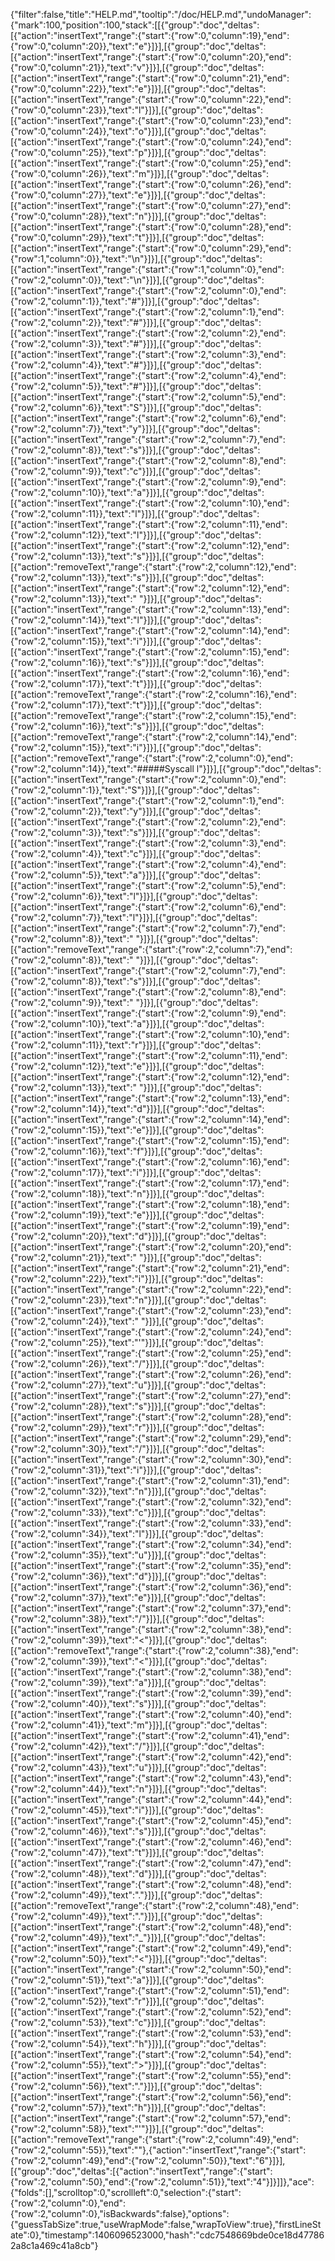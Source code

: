 {"filter":false,"title":"HELP.md","tooltip":"/doc/HELP.md","undoManager":{"mark":100,"position":100,"stack":[[{"group":"doc","deltas":[{"action":"insertText","range":{"start":{"row":0,"column":19},"end":{"row":0,"column":20}},"text":"e"}]}],[{"group":"doc","deltas":[{"action":"insertText","range":{"start":{"row":0,"column":20},"end":{"row":0,"column":21}},"text":"v"}]}],[{"group":"doc","deltas":[{"action":"insertText","range":{"start":{"row":0,"column":21},"end":{"row":0,"column":22}},"text":"e"}]}],[{"group":"doc","deltas":[{"action":"insertText","range":{"start":{"row":0,"column":22},"end":{"row":0,"column":23}},"text":"l"}]}],[{"group":"doc","deltas":[{"action":"insertText","range":{"start":{"row":0,"column":23},"end":{"row":0,"column":24}},"text":"o"}]}],[{"group":"doc","deltas":[{"action":"insertText","range":{"start":{"row":0,"column":24},"end":{"row":0,"column":25}},"text":"p"}]}],[{"group":"doc","deltas":[{"action":"insertText","range":{"start":{"row":0,"column":25},"end":{"row":0,"column":26}},"text":"m"}]}],[{"group":"doc","deltas":[{"action":"insertText","range":{"start":{"row":0,"column":26},"end":{"row":0,"column":27}},"text":"e"}]}],[{"group":"doc","deltas":[{"action":"insertText","range":{"start":{"row":0,"column":27},"end":{"row":0,"column":28}},"text":"n"}]}],[{"group":"doc","deltas":[{"action":"insertText","range":{"start":{"row":0,"column":28},"end":{"row":0,"column":29}},"text":"t"}]}],[{"group":"doc","deltas":[{"action":"insertText","range":{"start":{"row":0,"column":29},"end":{"row":1,"column":0}},"text":"\n"}]}],[{"group":"doc","deltas":[{"action":"insertText","range":{"start":{"row":1,"column":0},"end":{"row":2,"column":0}},"text":"\n"}]}],[{"group":"doc","deltas":[{"action":"insertText","range":{"start":{"row":2,"column":0},"end":{"row":2,"column":1}},"text":"#"}]}],[{"group":"doc","deltas":[{"action":"insertText","range":{"start":{"row":2,"column":1},"end":{"row":2,"column":2}},"text":"#"}]}],[{"group":"doc","deltas":[{"action":"insertText","range":{"start":{"row":2,"column":2},"end":{"row":2,"column":3}},"text":"#"}]}],[{"group":"doc","deltas":[{"action":"insertText","range":{"start":{"row":2,"column":3},"end":{"row":2,"column":4}},"text":"#"}]}],[{"group":"doc","deltas":[{"action":"insertText","range":{"start":{"row":2,"column":4},"end":{"row":2,"column":5}},"text":"#"}]}],[{"group":"doc","deltas":[{"action":"insertText","range":{"start":{"row":2,"column":5},"end":{"row":2,"column":6}},"text":"S"}]}],[{"group":"doc","deltas":[{"action":"insertText","range":{"start":{"row":2,"column":6},"end":{"row":2,"column":7}},"text":"y"}]}],[{"group":"doc","deltas":[{"action":"insertText","range":{"start":{"row":2,"column":7},"end":{"row":2,"column":8}},"text":"s"}]}],[{"group":"doc","deltas":[{"action":"insertText","range":{"start":{"row":2,"column":8},"end":{"row":2,"column":9}},"text":"c"}]}],[{"group":"doc","deltas":[{"action":"insertText","range":{"start":{"row":2,"column":9},"end":{"row":2,"column":10}},"text":"a"}]}],[{"group":"doc","deltas":[{"action":"insertText","range":{"start":{"row":2,"column":10},"end":{"row":2,"column":11}},"text":"l"}]}],[{"group":"doc","deltas":[{"action":"insertText","range":{"start":{"row":2,"column":11},"end":{"row":2,"column":12}},"text":"l"}]}],[{"group":"doc","deltas":[{"action":"insertText","range":{"start":{"row":2,"column":12},"end":{"row":2,"column":13}},"text":"s"}]}],[{"group":"doc","deltas":[{"action":"removeText","range":{"start":{"row":2,"column":12},"end":{"row":2,"column":13}},"text":"s"}]}],[{"group":"doc","deltas":[{"action":"insertText","range":{"start":{"row":2,"column":12},"end":{"row":2,"column":13}},"text":" "}]}],[{"group":"doc","deltas":[{"action":"insertText","range":{"start":{"row":2,"column":13},"end":{"row":2,"column":14}},"text":"l"}]}],[{"group":"doc","deltas":[{"action":"insertText","range":{"start":{"row":2,"column":14},"end":{"row":2,"column":15}},"text":"i"}]}],[{"group":"doc","deltas":[{"action":"insertText","range":{"start":{"row":2,"column":15},"end":{"row":2,"column":16}},"text":"s"}]}],[{"group":"doc","deltas":[{"action":"insertText","range":{"start":{"row":2,"column":16},"end":{"row":2,"column":17}},"text":"t"}]}],[{"group":"doc","deltas":[{"action":"removeText","range":{"start":{"row":2,"column":16},"end":{"row":2,"column":17}},"text":"t"}]}],[{"group":"doc","deltas":[{"action":"removeText","range":{"start":{"row":2,"column":15},"end":{"row":2,"column":16}},"text":"s"}]}],[{"group":"doc","deltas":[{"action":"removeText","range":{"start":{"row":2,"column":14},"end":{"row":2,"column":15}},"text":"i"}]}],[{"group":"doc","deltas":[{"action":"removeText","range":{"start":{"row":2,"column":0},"end":{"row":2,"column":14}},"text":"#####Syscall l"}]}],[{"group":"doc","deltas":[{"action":"insertText","range":{"start":{"row":2,"column":0},"end":{"row":2,"column":1}},"text":"S"}]}],[{"group":"doc","deltas":[{"action":"insertText","range":{"start":{"row":2,"column":1},"end":{"row":2,"column":2}},"text":"y"}]}],[{"group":"doc","deltas":[{"action":"insertText","range":{"start":{"row":2,"column":2},"end":{"row":2,"column":3}},"text":"s"}]}],[{"group":"doc","deltas":[{"action":"insertText","range":{"start":{"row":2,"column":3},"end":{"row":2,"column":4}},"text":"c"}]}],[{"group":"doc","deltas":[{"action":"insertText","range":{"start":{"row":2,"column":4},"end":{"row":2,"column":5}},"text":"a"}]}],[{"group":"doc","deltas":[{"action":"insertText","range":{"start":{"row":2,"column":5},"end":{"row":2,"column":6}},"text":"l"}]}],[{"group":"doc","deltas":[{"action":"insertText","range":{"start":{"row":2,"column":6},"end":{"row":2,"column":7}},"text":"l"}]}],[{"group":"doc","deltas":[{"action":"insertText","range":{"start":{"row":2,"column":7},"end":{"row":2,"column":8}},"text":" "}]}],[{"group":"doc","deltas":[{"action":"removeText","range":{"start":{"row":2,"column":7},"end":{"row":2,"column":8}},"text":" "}]}],[{"group":"doc","deltas":[{"action":"insertText","range":{"start":{"row":2,"column":7},"end":{"row":2,"column":8}},"text":"s"}]}],[{"group":"doc","deltas":[{"action":"insertText","range":{"start":{"row":2,"column":8},"end":{"row":2,"column":9}},"text":" "}]}],[{"group":"doc","deltas":[{"action":"insertText","range":{"start":{"row":2,"column":9},"end":{"row":2,"column":10}},"text":"a"}]}],[{"group":"doc","deltas":[{"action":"insertText","range":{"start":{"row":2,"column":10},"end":{"row":2,"column":11}},"text":"r"}]}],[{"group":"doc","deltas":[{"action":"insertText","range":{"start":{"row":2,"column":11},"end":{"row":2,"column":12}},"text":"e"}]}],[{"group":"doc","deltas":[{"action":"insertText","range":{"start":{"row":2,"column":12},"end":{"row":2,"column":13}},"text":" "}]}],[{"group":"doc","deltas":[{"action":"insertText","range":{"start":{"row":2,"column":13},"end":{"row":2,"column":14}},"text":"d"}]}],[{"group":"doc","deltas":[{"action":"insertText","range":{"start":{"row":2,"column":14},"end":{"row":2,"column":15}},"text":"e"}]}],[{"group":"doc","deltas":[{"action":"insertText","range":{"start":{"row":2,"column":15},"end":{"row":2,"column":16}},"text":"f"}]}],[{"group":"doc","deltas":[{"action":"insertText","range":{"start":{"row":2,"column":16},"end":{"row":2,"column":17}},"text":"i"}]}],[{"group":"doc","deltas":[{"action":"insertText","range":{"start":{"row":2,"column":17},"end":{"row":2,"column":18}},"text":"n"}]}],[{"group":"doc","deltas":[{"action":"insertText","range":{"start":{"row":2,"column":18},"end":{"row":2,"column":19}},"text":"e"}]}],[{"group":"doc","deltas":[{"action":"insertText","range":{"start":{"row":2,"column":19},"end":{"row":2,"column":20}},"text":"d"}]}],[{"group":"doc","deltas":[{"action":"insertText","range":{"start":{"row":2,"column":20},"end":{"row":2,"column":21}},"text":" "}]}],[{"group":"doc","deltas":[{"action":"insertText","range":{"start":{"row":2,"column":21},"end":{"row":2,"column":22}},"text":"i"}]}],[{"group":"doc","deltas":[{"action":"insertText","range":{"start":{"row":2,"column":22},"end":{"row":2,"column":23}},"text":"n"}]}],[{"group":"doc","deltas":[{"action":"insertText","range":{"start":{"row":2,"column":23},"end":{"row":2,"column":24}},"text":" "}]}],[{"group":"doc","deltas":[{"action":"insertText","range":{"start":{"row":2,"column":24},"end":{"row":2,"column":25}},"text":"'"}]}],[{"group":"doc","deltas":[{"action":"insertText","range":{"start":{"row":2,"column":25},"end":{"row":2,"column":26}},"text":"/"}]}],[{"group":"doc","deltas":[{"action":"insertText","range":{"start":{"row":2,"column":26},"end":{"row":2,"column":27}},"text":"u"}]}],[{"group":"doc","deltas":[{"action":"insertText","range":{"start":{"row":2,"column":27},"end":{"row":2,"column":28}},"text":"s"}]}],[{"group":"doc","deltas":[{"action":"insertText","range":{"start":{"row":2,"column":28},"end":{"row":2,"column":29}},"text":"r"}]}],[{"group":"doc","deltas":[{"action":"insertText","range":{"start":{"row":2,"column":29},"end":{"row":2,"column":30}},"text":"/"}]}],[{"group":"doc","deltas":[{"action":"insertText","range":{"start":{"row":2,"column":30},"end":{"row":2,"column":31}},"text":"i"}]}],[{"group":"doc","deltas":[{"action":"insertText","range":{"start":{"row":2,"column":31},"end":{"row":2,"column":32}},"text":"n"}]}],[{"group":"doc","deltas":[{"action":"insertText","range":{"start":{"row":2,"column":32},"end":{"row":2,"column":33}},"text":"c"}]}],[{"group":"doc","deltas":[{"action":"insertText","range":{"start":{"row":2,"column":33},"end":{"row":2,"column":34}},"text":"l"}]}],[{"group":"doc","deltas":[{"action":"insertText","range":{"start":{"row":2,"column":34},"end":{"row":2,"column":35}},"text":"u"}]}],[{"group":"doc","deltas":[{"action":"insertText","range":{"start":{"row":2,"column":35},"end":{"row":2,"column":36}},"text":"d"}]}],[{"group":"doc","deltas":[{"action":"insertText","range":{"start":{"row":2,"column":36},"end":{"row":2,"column":37}},"text":"e"}]}],[{"group":"doc","deltas":[{"action":"insertText","range":{"start":{"row":2,"column":37},"end":{"row":2,"column":38}},"text":"/"}]}],[{"group":"doc","deltas":[{"action":"insertText","range":{"start":{"row":2,"column":38},"end":{"row":2,"column":39}},"text":"<"}]}],[{"group":"doc","deltas":[{"action":"removeText","range":{"start":{"row":2,"column":38},"end":{"row":2,"column":39}},"text":"<"}]}],[{"group":"doc","deltas":[{"action":"insertText","range":{"start":{"row":2,"column":38},"end":{"row":2,"column":39}},"text":"a"}]}],[{"group":"doc","deltas":[{"action":"insertText","range":{"start":{"row":2,"column":39},"end":{"row":2,"column":40}},"text":"s"}]}],[{"group":"doc","deltas":[{"action":"insertText","range":{"start":{"row":2,"column":40},"end":{"row":2,"column":41}},"text":"m"}]}],[{"group":"doc","deltas":[{"action":"insertText","range":{"start":{"row":2,"column":41},"end":{"row":2,"column":42}},"text":"/"}]}],[{"group":"doc","deltas":[{"action":"insertText","range":{"start":{"row":2,"column":42},"end":{"row":2,"column":43}},"text":"u"}]}],[{"group":"doc","deltas":[{"action":"insertText","range":{"start":{"row":2,"column":43},"end":{"row":2,"column":44}},"text":"n"}]}],[{"group":"doc","deltas":[{"action":"insertText","range":{"start":{"row":2,"column":44},"end":{"row":2,"column":45}},"text":"i"}]}],[{"group":"doc","deltas":[{"action":"insertText","range":{"start":{"row":2,"column":45},"end":{"row":2,"column":46}},"text":"s"}]}],[{"group":"doc","deltas":[{"action":"insertText","range":{"start":{"row":2,"column":46},"end":{"row":2,"column":47}},"text":"t"}]}],[{"group":"doc","deltas":[{"action":"insertText","range":{"start":{"row":2,"column":47},"end":{"row":2,"column":48}},"text":"d"}]}],[{"group":"doc","deltas":[{"action":"insertText","range":{"start":{"row":2,"column":48},"end":{"row":2,"column":49}},"text":"."}]}],[{"group":"doc","deltas":[{"action":"removeText","range":{"start":{"row":2,"column":48},"end":{"row":2,"column":49}},"text":"."}]}],[{"group":"doc","deltas":[{"action":"insertText","range":{"start":{"row":2,"column":48},"end":{"row":2,"column":49}},"text":"_"}]}],[{"group":"doc","deltas":[{"action":"insertText","range":{"start":{"row":2,"column":49},"end":{"row":2,"column":50}},"text":"<"}]}],[{"group":"doc","deltas":[{"action":"insertText","range":{"start":{"row":2,"column":50},"end":{"row":2,"column":51}},"text":"a"}]}],[{"group":"doc","deltas":[{"action":"insertText","range":{"start":{"row":2,"column":51},"end":{"row":2,"column":52}},"text":"r"}]}],[{"group":"doc","deltas":[{"action":"insertText","range":{"start":{"row":2,"column":52},"end":{"row":2,"column":53}},"text":"c"}]}],[{"group":"doc","deltas":[{"action":"insertText","range":{"start":{"row":2,"column":53},"end":{"row":2,"column":54}},"text":"h"}]}],[{"group":"doc","deltas":[{"action":"insertText","range":{"start":{"row":2,"column":54},"end":{"row":2,"column":55}},"text":">"}]}],[{"group":"doc","deltas":[{"action":"insertText","range":{"start":{"row":2,"column":55},"end":{"row":2,"column":56}},"text":"."}]}],[{"group":"doc","deltas":[{"action":"insertText","range":{"start":{"row":2,"column":56},"end":{"row":2,"column":57}},"text":"h"}]}],[{"group":"doc","deltas":[{"action":"insertText","range":{"start":{"row":2,"column":57},"end":{"row":2,"column":58}},"text":"'"}]}],[{"group":"doc","deltas":[{"action":"removeText","range":{"start":{"row":2,"column":49},"end":{"row":2,"column":55}},"text":"<arch>"},{"action":"insertText","range":{"start":{"row":2,"column":49},"end":{"row":2,"column":50}},"text":"6"}]}],[{"group":"doc","deltas":[{"action":"insertText","range":{"start":{"row":2,"column":50},"end":{"row":2,"column":51}},"text":"4"}]}]]},"ace":{"folds":[],"scrolltop":0,"scrollleft":0,"selection":{"start":{"row":2,"column":0},"end":{"row":2,"column":0},"isBackwards":false},"options":{"guessTabSize":true,"useWrapMode":false,"wrapToView":true},"firstLineState":0},"timestamp":1406096523000,"hash":"cdc7548669bde0ce18d477862a8c1a469c41a8cb"}
